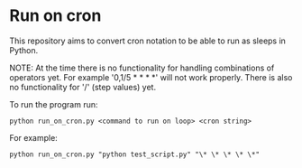 # Run on cron

This repository aims to convert cron notation to be able to run as sleeps in Python.

NOTE: At the time there is no functionality for handling combinations of operators yet. For example '0,1/5 \* \* \* \*' will not work properly.
There is also no functionality for '/' (step values) yet.

To run the program run:

```
python run_on_cron.py <command to run on loop> <cron string>
```

For example:
```
python run_on_cron.py "python test_script.py" "\* \* \* \* \*"
```
